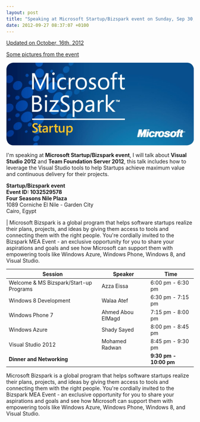 ```yaml
---
layout: post
title: "Speaking at Microsoft Startup/Bizspark event on Sunday, Sep 30, 2012"
date: 2012-09-27 08:37:07 +0100
---
```


[Updated on October, 16th, 2012](https://mohamedradwan-devops.github.io/events/ "Bizspark event pictures") 

[Some pictures from the event](https://mohamedradwan-devops.github.io/events/ "Bizspark event pictures")

[![bizspark_startup](/assets/images/2012/09/bizspark_startup.jpg)](/assets/images/2012/09/bizspark_startup.jpg)

I'm speaking at **Microsoft Startup/Bizspark event**, I will talk about **Visual Studio 2012** and **Team Foundation Server 2012**, this talk includes how to leverage the Visual Studio tools to help Startups achieve maximum value and continuous delivery for their projects.

**Startup/Bizspark event**  
**Event ID: 1032529578**  
**Four Seasons Nile Plaza**  
1089 Corniche El Nile - Garden City  
Cairo, Egypt

| Microsoft Bizspark is a global program that helps software startups realize their plans, projects, and ideas by giving them access to tools and connecting them with the right people. You're cordially invited to the Bizspark MEA Event - an exclusive opportunity for you to share your aspirations and goals and see how Microsoft can support them with empowering tools like Windows Azure, Windows Phone, Windows 8, and Visual Studio. 

| **Session** | **Speaker** | **Time** |
| --- | --- | --- |
| Welcome & MS Bizspark/Start-up Programs | Azza Eissa | 6:00 pm - 6:30 pm |
| Windows 8 Development | Walaa Atef | 6:30 pm - 7:15 pm |
| Windows Phone 7 | Ahmed Abou ElMagd | 7:15 pm - 8:00 pm |
| Windows Azure | Shady Sayed | 8:00 pm - 8:45 pm |
| Visual Studio 2012 | Mohamed Radwan | 8:45 pm - 9:30 pm |
| **Dinner and Networking** | | **9:30 pm - 10:00 pm** |

Microsoft Bizspark is a global program that helps software startups realize their plans, projects, and ideas by giving them access to tools and connecting them with the right people. You're cordially invited to the Bizspark MEA Event - an exclusive opportunity for you to share your aspirations and goals and see how Microsoft can support them with empowering tools like Windows Azure, Windows Phone, Windows 8, and Visual Studio.

